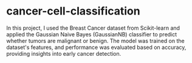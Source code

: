 # cancer-cell-classification
In this project, I used the Breast Cancer dataset from Scikit-learn and applied the Gaussian Naive Bayes (GaussianNB) classifier to predict whether tumors are malignant or benign. The model was trained on the dataset's features, and performance was evaluated based on accuracy, providing insights into early cancer detection.
